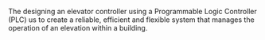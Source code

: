 The designing an elevator controller using a Programmable Logic Controller (PLC) us to create a reliable, efficient and flexible system that manages the operation of an elevation within a building.
